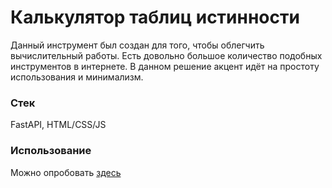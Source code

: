 # Калькулятор таблиц истинности
Данный инструмент был создан для того, чтобы облегчить вычислительный работы. Есть довольно большое количество подобных инструментов в интернете. В данном решение акцент идёт на простоту использования и минимализм.

### Стек
FastAPI, HTML/CSS/JS

### Использование

Можно опробовать [здесь](https://truthcalc.ru/)
